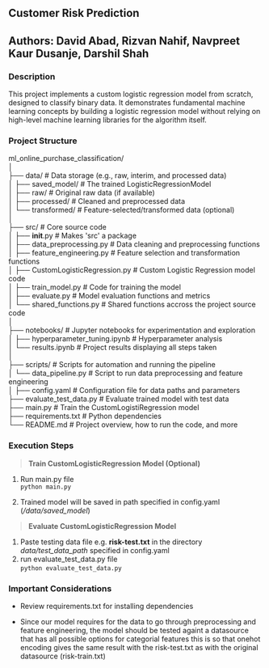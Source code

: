 
## Customer Risk Prediction
## Authors: David Abad, Rizvan Nahif, Navpreet Kaur Dusanje, Darshil Shah
### Description

This project implements a custom logistic regression model from scratch, designed to classify binary data.
It demonstrates fundamental machine learning concepts by building a logistic regression model without relying on high-level machine learning libraries for the algorithm itself.

### Project Structure

ml_online_purchase_classification/  
│  
├── data/                              # Data storage (e.g., raw, interim, and processed data)  
│   ├── saved_model/                   # The trained LogisticRegressionModel  
│   ├── raw/                           # Original raw data (if available)  
│   ├── processed/                     # Cleaned and preprocessed data  
│   └── transformed/                   # Feature-selected/transformed data (optional)  
│  
├── src/                               # Core source code  
│   ├── __init__.py                    # Makes 'src' a package  
│   ├── data_preprocessing.py          # Data cleaning and preprocessing functions  
│   ├── feature_engineering.py         # Feature selection and transformation functions  
│   ├── CustomLogisticRegression.py    # Custom Logistic Regression model code  
│   ├── train_model.py                 # Code for training the model  
│   ├── evaluate.py                    # Model evaluation functions and metrics  
│   └── shared_functions.py            # Shared functions accross the project source code  
│  
├── notebooks/                         # Jupyter notebooks for experimentation and exploration  
│   ├── hyperparameter_tuning.ipynb    # Hyperparameter analysis  
│   └── results.ipynb                  # Project results displaying all steps taken  
│  
├── scripts/                           # Scripts for automation and running the pipeline   
│   └── data_pipeline.py               # Script to run data preprocessing and feature engineering  
│
├── config.yaml                        # Configuration file for data paths and parameters  
├── evaluate_test_data.py              # Evaluate trained model with test data   
├── main.py                            # Train the CustomLogistiRegression model  
├── requirements.txt                   # Python dependencies  
└── README.md                          # Project overview, how to run the code, and more  


### Execution Steps  
> <b>Train CustomLogisticRegression Model (Optional)</b>  

1. Run main.py file  
`python main.py`  

2. Trained model will be saved in path specified in config.yaml (_/data/saved_model_)  

> <b>Evaluate CustomLogisticRegression Model</b>  

1. Paste testing data file e.g. <b>risk-test.txt</b> in the directory _data/test_data_path_ specified in config.yaml  
2. run evaluate_test_data.py file  
`python evaluate_test_data.py`  

### Important Considerations  

* Review requirements.txt for installing dependencies

* Since our model requires for the data to go through preprocessing and feature engineering, 
the model should be tested againt a datasource that has all possible options for categorial features
this is so that onehot encoding gives the same result with the risk-test.txt as with 
the original datasource (risk-train.txt)


